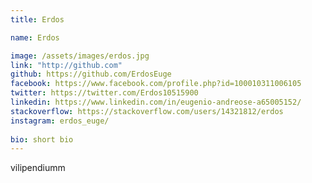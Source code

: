 ```yaml
---
title: Erdos

name: Erdos

image: /assets/images/erdos.jpg
link: "http://github.com"
github: https://github.com/ErdosEuge
facebook: https://www.facebook.com/profile.php?id=100010311006105
twitter: https://twitter.com/Erdos10515900
linkedin: https://www.linkedin.com/in/eugenio-andreose-a65005152/
stackoverflow: https://stackoverflow.com/users/14321812/erdos
instagram: erdos_euge/
 
bio: short bio
---
```


vilipendiumm
